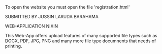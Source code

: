 To open the website you must open the file 'registration.html'

SUBMITTED BY JUSSIN LARUDA BARAHAMA

WEB-APPLICATION NIXIN

This Web-App offers upload features of many supported file types such as DOCX, PDF, JPG, PNG and many more file type
documnents that needs of printing.
